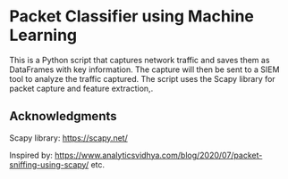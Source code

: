 # Packet Classifier using Machine Learning

This is a Python script that captures network traffic and saves them as DataFrames with key information. The capture will then be sent to a SIEM tool to analyze the traffic captured. The script uses the Scapy library for packet capture and feature extraction,.


## Acknowledgments
Scapy library: https://scapy.net/

Inspired by: https://www.analyticsvidhya.com/blog/2020/07/packet-sniffing-using-scapy/
etc.
